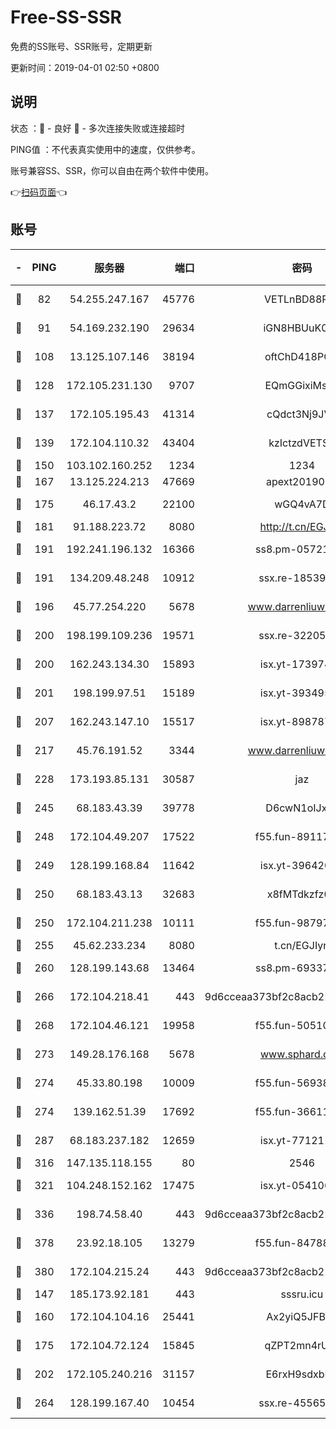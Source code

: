 # Free-SS-SSR

免费的SS账号、SSR账号，定期更新

更新时间：2019-04-01 02:50 +0800

## 说明

状态     ：🙂 - 良好 🙁 - 多次连接失败或连接超时

PING值   ：不代表真实使用中的速度，仅供参考。

账号兼容SS、SSR，你可以自由在两个软件中使用。

👉[扫码页面](https://liesauer.github.io/Free-SS-SSR/)👈

## 账号

|-|PING|服务器|端口|密码|加密方式|区域|
|:----:|:----:|:-----:|-----:|:----:|:----:|:----:|
|🙂|82|54.255.247.167|45776|VETLnBD88Rux|aes-256-cfb|SG|
|🙂|91|54.169.232.190|29634|iGN8HBUuK073|aes-256-cfb|SG|
|🙂|108|13.125.107.146|38194|oftChD418PCw|aes-256-cfb|KR|
|🙂|128|172.105.231.130|9707|EQmGGixiMszZ|aes-256-cfb|JP|
|🙂|137|172.105.195.43|41314|cQdct3Nj9JVP|aes-256-cfb|JP|
|🙂|139|172.104.110.32|43404|kzIctzdVETSB|aes-256-cfb|JP|
|🙂|150|103.102.160.252|1234|1234|rc4-md5|JP|
|🙂|167|13.125.224.213|47669|apext2019001|chacha20|KR|
|🙂|175|46.17.43.2|22100|wGQ4vA7D|aes-256-gcm|RU|
|🙂|181|91.188.223.72|8080|http://t.cn/EGJIyrl|rc4-md5|RU|
|🙂|191|192.241.196.132|16366|ss8.pm-05721802|aes-256-cfb|US|
|🙂|191|134.209.48.248|10912|ssx.re-18539216|aes-256-cfb|US|
|🙂|196|45.77.254.220|5678|www.darrenliuwei.com|aes-256-cfb|SG|
|🙂|200|198.199.109.236|19571|ssx.re-32205633|aes-256-cfb|US|
|🙂|200|162.243.134.30|15893|isx.yt-17397453|aes-256-cfb|US|
|🙂|201|198.199.97.51|15189|isx.yt-39349533|aes-256-cfb|US|
|🙂|207|162.243.147.10|15517|isx.yt-89878762|aes-256-cfb|US|
|🙂|217|45.76.191.52|3344|www.darrenliuwei.com|aes-256-cfb|JP|
|🙂|228|173.193.85.131|30587|jaz|aes-256-cfb|US|
|🙂|245|68.183.43.39|39778|D6cwN1oIJxeJ|aes-256-cfb|GB|
|🙂|248|172.104.49.207|17522|f55.fun-89117165|aes-256-cfb|SG|
|🙂|249|128.199.168.84|11642|isx.yt-39642003|aes-256-cfb|SG|
|🙂|250|68.183.43.13|32683|x8fMTdkzfz00|aes-256-cfb|GB|
|🙂|250|172.104.211.238|10111|f55.fun-98797632|aes-256-cfb|US|
|🙂|255|45.62.233.234|8080|t.cn/EGJIyrl|rc4-md5|CA|
|🙂|260|128.199.143.68|13464|ss8.pm-69337563|aes-256-cfb|SG|
|🙂|266|172.104.218.41|443|9d6cceaa373bf2c8acb22e60b6a58be6|aes-256-cfb|US|
|🙂|268|172.104.46.121|19958|f55.fun-50510285|aes-256-cfb|SG|
|🙂|273|149.28.176.168|5678|www.sphard.com|aes-256-cfb|AU|
|🙂|274|45.33.80.198|10009|f55.fun-56938331|aes-256-cfb|US|
|🙂|274|139.162.51.39|17692|f55.fun-36611767|aes-256-cfb|SG|
|🙂|287|68.183.237.182|12659|isx.yt-77121174|aes-256-cfb|SG|
|🙂|316|147.135.118.155|80|2546|chacha20|US|
|🙂|321|104.248.152.162|17475|isx.yt-05410663|aes-256-cfb|SG|
|🙂|336|198.74.58.40|443|9d6cceaa373bf2c8acb22e60b6a58be6|aes-256-cfb|US|
|🙂|378|23.92.18.105|13279|f55.fun-84788806|aes-256-cfb|US|
|🙂|380|172.104.215.24|443|9d6cceaa373bf2c8acb22e60b6a58be6|aes-256-cfb|US|
|🙂|147|185.173.92.181|443|sssru.icu|rc4-md5|RU|
|🙂|160|172.104.104.16|25441|Ax2yiQ5JFBT5|aes-256-cfb|JP|
|🙂|175|172.104.72.124|15845|qZPT2mn4rUFJ|aes-256-cfb|JP|
|🙂|202|172.105.240.216|31157|E6rxH9sdxbD6|aes-256-cfb|JP|
|🙂|264|128.199.167.40|10454|ssx.re-45565568|aes-256-cfb|SG|
